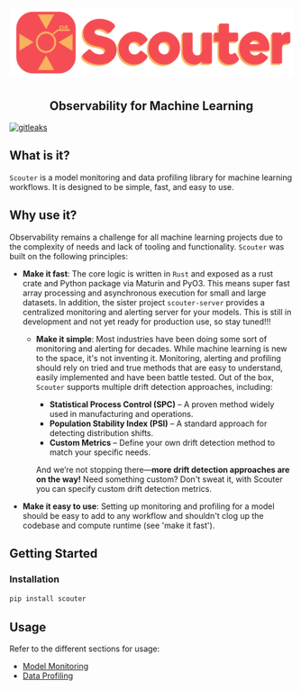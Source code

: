 <h1 align="center">
  <br>
  <img src="https://github.com/demml/scouter/blob/main/images/scouter-logo.png?raw=true"  width="600"alt="scouter logo"/>
  <br>
</h1>

<h2 align="center"><b>Observability for Machine Learning</b></h2>

[![gitleaks](https://img.shields.io/badge/protected%20by-gitleaks-purple)](https://github.com/zricethezav/gitleaks-action)

## **What is it?**

`Scouter` is a model monitoring and data profiling library for machine learning workflows. It is designed to be simple, fast, and easy to use.

## **Why use it?**

Observability remains a challenge for all machine learning projects due to the complexity of needs and lack of tooling and functionality. `Scouter` was built on the following principles:

- **Make it fast**: The core logic is written in `Rust` and exposed as a rust crate and Python package via Maturin and PyO3. This means super fast array processing and asynchronous execution for small and large datasets. In addition, the sister project `scouter-server` provides a centralized monitoring and alerting server for your models. This is still in development and not yet ready for production use, so stay tuned!!!

  - **Make it simple**: Most industries have been doing some sort of monitoring and alerting for decades. While machine learning is new to the space, it's not inventing it. Monitoring, alerting and profiling should rely on tried and true methods that are easy to understand, easily implemented and have been battle tested. Out of the box, `Scouter` supports multiple drift detection approaches, including:
      - **Statistical Process Control (SPC)** – A proven method widely used in manufacturing and operations.
      - **Population Stability Index (PSI)** – A standard approach for detecting distribution shifts.
      - **Custom Metrics** – Define your own drift detection method to match your specific needs.

    And we’re not stopping there—**more drift detection approaches are on the way!** Need something custom? Don't sweat it, with Scouter you can specify custom drift detection metrics.

- **Make it easy to use**: Setting up monitoring and profiling for a model should be easy to add to any workflow and shouldn't clog up the codebase and compute runtime (see 'make it fast').


## Getting Started

### Installation

```bash
pip install scouter
```

## Usage

Refer to the different sections for usage:

- [Model Monitoring](./monitoring/overview.md)
- [Data Profiling](./profiling/overview.md)

